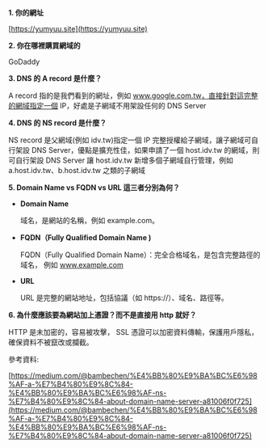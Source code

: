 **1. 你的網址**

  [https://yumyuu.site](https://yumyuu.site)
  
**2. 你在哪裡購買網域的**

  GoDaddy

**3. DNS 的 A record 是什麼？**

  A record 指的是我們看到的網址，例如 www.google.com.tw，直接針對這完整的網域指定一個 IP，好處是子網域不用架設任何的 DNS Server

**4. DNS 的 NS record 是什麼？**

  NS record 是父網域(例如 idv.tw)指定一個 IP 完整授權給子網域，讓子網域可自行架設 DNS Server，優點是擴充性佳，如果申請了一個 host.idv.tw 的網域，則可自行架設 DNS Server 讓 host.idv.tw 新增多個子網域自行管理，例如 a.host.idv.tw、b.host.idv.tw 之類的子網域

**5. Domain Name vs FQDN vs URL 這三者分別為何？**
    
  * **Domain Name**

    域名，是網站的名稱，例如 example.com。

  * **FQDN（Fully Qualified Domain Name )**
    
    FQDN（Fully Qualified Domain Name）：完全合格域名，是包含完整路徑的域名， 例如 www.example.com

  * **URL**

    URL 是完整的網站地址，包括協議（如 https://）、域名、路徑等。

**6. 為什麼應該要為網站加上憑證？而不是直接用 http 就好？**

HTTP 是未加密的，容易被攻擊， SSL 憑證可以加密資料傳輸，保護用戶隱私，確保資料不被竄改或攔截。


參考資料:

[https://medium.com/@bambechen/%E4%BB%80%E9%BA%BC%E6%98%AF-a-%E7%B4%80%E9%8C%84-%E4%BB%80%E9%BA%BC%E6%98%AF-ns-%E7%B4%80%E9%8C%84-about-domain-name-server-a81006f0f725](https://medium.com/@bambechen/%E4%BB%80%E9%BA%BC%E6%98%AF-a-%E7%B4%80%E9%8C%84-%E4%BB%80%E9%BA%BC%E6%98%AF-ns-%E7%B4%80%E9%8C%84-about-domain-name-server-a81006f0f725)
